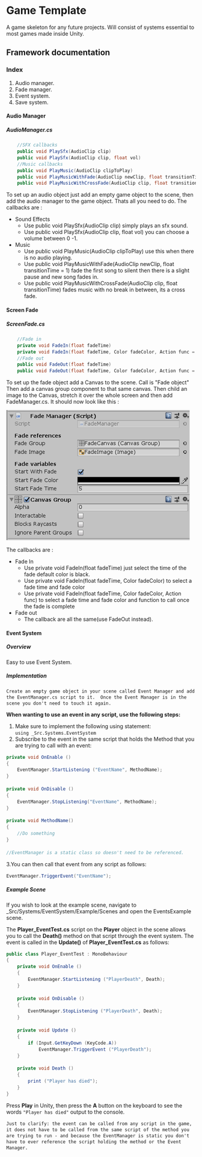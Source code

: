 # Game Template

A game skeleton for any future projects. Will consist of systems essential to most games made inside Unity.

## Framework documentation

### Index  

1. Audio manager.
2. Fade manager.
3. Event system.
4. Save system.

#### Audio Manager

##### AudioManager.cs

```cs
    //SFX callbacks
    public void PlaySfx(AudioClip clip)
    public void PlaySfx(AudioClip clip, float vol)  
    //Music callbacks
    public void PlayMusic(AudioClip clipToPlay)
    public void PlayMusicWithFade(AudioClip newClip, float transitionTime = 1)
    public void PlayMusicWithCrossFade(AudioClip clip, float transitionTime)
```

To set up an audio object just add an empty game object to the scene, then add the audio manager to the game object. Thats all you need to do. The callbacks are :

- Sound Effects
  - Use public void PlaySfx(AudioClip clip) simply plays an sfx sound.
  - Use public void PlaySfx(AudioClip clip, float vol) you can choose a volume between 0 -1.  
- Music
  - Use public void PlayMusic(AudioClip clipToPlay) use this when there is no audio playing.
  - Use public void PlayMusicWithFade(AudioClip newClip, float transitionTime = 1) fade the first song to silent then there is a slight pause and new song fades in.
  - Use public void PlayMusicWithCrossFade(AudioClip clip, float transitionTime) fades music with no break in between, its a cross fade.

#### Screen Fade

##### ScreenFade.cs

```cs
    //Fade in
    private void FadeIn(float fadeTime)
    private void FadeIn(float fadeTime, Color fadeColor, Action func = null)
    //Fade out
    public void FadeOut(float fadeTime)
    public void FadeOut(float fadeTime, Color fadeColor, Action func = null)
```

To set up the fade object add a Canvas to the scene. Call is "Fade object" Then add a canvas group component to that same canvas. Then child an image to the Canvas, stretch it over the whole screen and then add FadeManager.cs. It should now look like this :  

![FadeManager](./ReadMeFiles/FadeManager.PNG)

The callbacks are :

- Fade In
  - Use private void FadeIn(float fadeTime) just select the time of the fade default color is black.
  - Use private void FadeIn(float fadeTime, Color fadeColor) to select a fade time and fade color
  - Use private void FadeIn(float fadeTime, Color fadeColor, Action func) to select a fade time and fade color and function to call once the fade is complete
- Fade out
  - The callback are all the same(use FadeOut instead).

#### Event System

##### Overview

Easy to use Event System.

##### Implementation

    Create an empty game object in your scene called Event Manager and add the EventManager.cs script to it.  Once the Event Manager is in the scene you don't need to touch it again.

**When wanting to use an event in any script, use the following steps:**

1. Make sure to implement the following using statement:  
```using _Src.Systems.EventSystem```
2. Subscribe to the event in the same script that holds the Method that you are trying to call with an event:

```cs
private void OnEnable ()
{
    EventManager.StartListening ("EventName", MethodName);
}

private void OnDisable ()
{
    EventManager.StopListening("EventName", MethodName);
}

private void MethodName()
{
    //Do something
}

//EventManager is a static class so doesn't need to be referenced.
```

3.You can then call that event from any script as follows:

```cs
EventManager.TriggerEvent("EventName");
```

##### Example Scene

If you wish to look at the example scene, navigate to _Src/Systems/EventSystem/Example/Scenes and open the EventsExample scene.

The **Player_EventTest.cs** script on the **Player** object in the scene allows you to call the **Death()** method on that script through the event system.  The event is called in the **Update()** of **Player_EventTest.cs** as follows:

```cs
public class Player_EventTest : MonoBehaviour
{
    private void OnEnable ()
    {
        EventManager.StartListening ("PlayerDeath", Death);
    }

    private void OnDisable ()
    {
        EventManager.StopListening ("PlayerDeath", Death);
    }

    private void Update ()
    {
        if (Input.GetKeyDown (KeyCode.A))
            EventManager.TriggerEvent ("PlayerDeath");
    }

    private void Death ()
    {
        print ("Player has died");
    }
}
```

Press **Play** in Unity, then press the **A** button on the keyboard to see the words `"Player has died"` output to the console.

    Just to clarify: the event can be called from any script in the game, it does not have to be called from the same script of the method you are trying to run - and because the EventManager is static you don't have to ever reference the script holding the method or the Event Manager.

